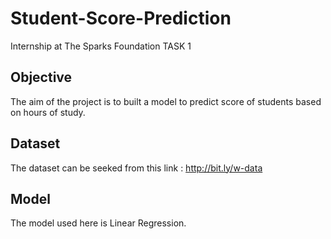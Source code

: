 # Student-Score-Prediction
Internship at The Sparks Foundation
TASK 1

 ## Objective
 The aim of the project is to built a model to predict score of students based on hours of study.
 
 ## Dataset 
 The dataset can be seeked from this link : http://bit.ly/w-data
 
 ## Model 
 The model used here is Linear Regression. 
 
